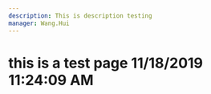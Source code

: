 ```yaml
---
description: This is description testing
manager: Wang.Hui
---
```

# this is a test page 11/18/2019 11:24:09 AM